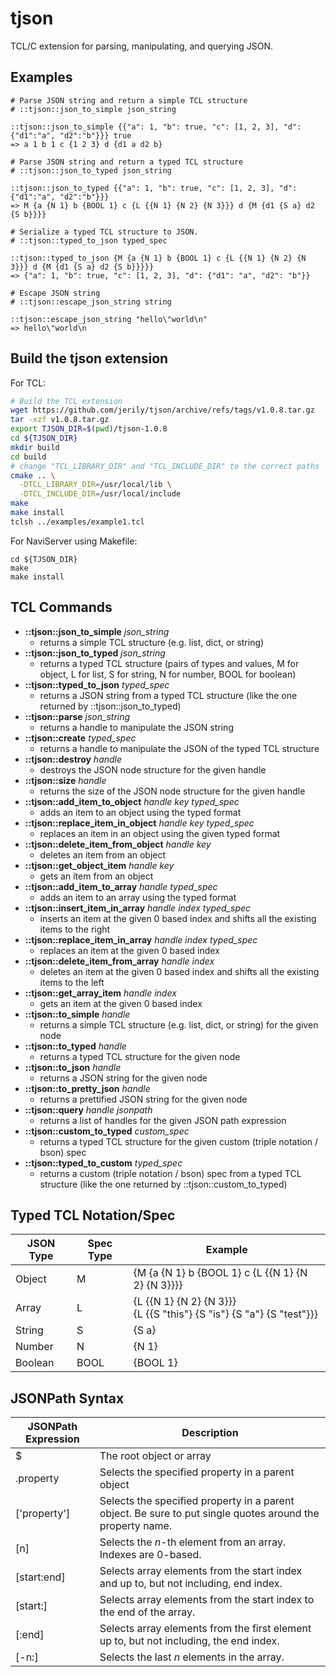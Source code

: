 # tjson

TCL/C extension for parsing, manipulating, and querying JSON.

## Examples
```
# Parse JSON string and return a simple TCL structure
# ::tjson::json_to_simple json_string

::tjson::json_to_simple {{"a": 1, "b": true, "c": [1, 2, 3], "d": {"d1":"a", "d2":"b"}}} true
=> a 1 b 1 c {1 2 3} d {d1 a d2 b} 

# Parse JSON string and return a typed TCL structure
# ::tjson::json_to_typed json_string

::tjson::json_to_typed {{"a": 1, "b": true, "c": [1, 2, 3], "d": {"d1":"a", "d2":"b"}}}
=> M {a {N 1} b {BOOL 1} c {L {{N 1} {N 2} {N 3}}} d {M {d1 {S a} d2 {S b}}}}

# Serialize a typed TCL structure to JSON.
# ::tjson::typed_to_json typed_spec

::tjson::typed_to_json {M {a {N 1} b {BOOL 1} c {L {{N 1} {N 2} {N 3}}} d {M {d1 {S a} d2 {S b}}}}}
=> {"a": 1, "b": true, "c": [1, 2, 3], "d": {"d1": "a", "d2": "b"}}

# Escape JSON string
# ::tjson::escape_json_string string

::tjson::escape_json_string "hello\"world\n"
=> hello\"world\n
```

## Build the tjson extension
For TCL:
```bash
# Build the TCL extension
wget https://github.com/jerily/tjson/archive/refs/tags/v1.0.8.tar.gz
tar -xzf v1.0.8.tar.gz
export TJSON_DIR=$(pwd)/tjson-1.0.8
cd ${TJSON_DIR}
mkdir build
cd build
# change "TCL_LIBRARY_DIR" and "TCL_INCLUDE_DIR" to the correct paths
cmake .. \
  -DTCL_LIBRARY_DIR=/usr/local/lib \
  -DTCL_INCLUDE_DIR=/usr/local/include
make
make install
tclsh ../examples/example1.tcl
```

For NaviServer using Makefile:
```
cd ${TJSON_DIR}
make
make install
```

## TCL Commands

* **::tjson::json_to_simple** *json_string*
    - returns a simple TCL structure (e.g. list, dict, or string)
* **::tjson::json_to_typed** *json_string*
    - returns a typed TCL structure (pairs of types and values, M for object, L for list, S for string, N for number, BOOL for boolean)
* **::tjson::typed_to_json** *typed_spec*
    - returns a JSON string from a typed TCL structure (like the one returned by ::tjson::json_to_typed)
* **::tjson::parse** *json_string*
    - returns a handle to manipulate the JSON string
* **::tjson::create** *typed_spec*
    - returns a handle to manipulate the JSON of the typed TCL structure
* **::tjson::destroy** *handle*
    - destroys the JSON node structure for the given handle
* **::tjson::size** *handle*
  - returns the size of the JSON node structure for the given handle
* **::tjson::add_item_to_object** *handle* *key* *typed_spec*
  - adds an item to an object using the typed format
* **::tjson::replace_item_in_object** *handle* *key* *typed_spec*
  - replaces an item in an object using the given typed format
* **::tjson::delete_item_from_object** *handle* *key*
  - deletes an item from an object
* **::tjson::get_object_item** *handle* *key*
  - gets an item from an object
* **::tjson::add_item_to_array** *handle* *typed_spec*
  - adds an item to an array using the typed format
* **::tjson::insert_item_in_array** *handle* *index* *typed_spec*
  - inserts an item at the given 0 based index and shifts all the existing items to the right
* **::tjson::replace_item_in_array** *handle* *index* *typed_spec*
  - replaces an item at the given 0 based index
* **::tjson::delete_item_from_array** *handle* *index*
  - deletes an item at the given 0 based index and shifts all the existing items to the left
* **::tjson::get_array_item** *handle* *index*
  - gets an item at the given 0 based index
* **::tjson::to_simple** *handle*
  - returns a simple TCL structure (e.g. list, dict, or string) for the given node
* **::tjson::to_typed** *handle*
  - returns a typed TCL structure for the given node
* **::tjson::to_json** *handle*
  - returns a JSON string for the given node
* **::tjson::to_pretty_json** *handle*
  - returns a prettified JSON string for the given node
* **::tjson::query** *handle* *jsonpath*
  - returns a list of handles for the given JSON path expression
* **::tjson::custom_to_typed** *custom_spec*
  - returns a typed TCL structure for the given custom (triple notation / bson) spec
* **::tjson::typed_to_custom** *typed_spec*
  - returns a custom (triple notation / bson) spec from a typed TCL structure (like the one returned by ::tjson::custom_to_typed)


## Typed TCL Notation/Spec

| JSON Type | Spec Type | Example                                                                   |
|-----------|-----------|---------------------------------------------------------------------------|
| Object    | M         | {M {a {N 1} b {BOOL 1} c {L {{N 1} {N 2} {N 3}}}} |
| Array     | L         | {L {{N 1} {N 2} {N 3}}}<br/>{L {{S "this"} {S "is"} {S "a"} {S "test"}}}      |
| String    | S         | {S a}                                                                     |
| Number    | N         | {N 1}                                                                     |
| Boolean   | BOOL      | {BOOL 1}                                                                  |


## JSONPath Syntax

| JSONPath Expression | Description                                                                                               |
|---------------------|-----------------------------------------------------------------------------------------------------------|
| $                   | The root object or array                                                                                  |
| .property           | Selects the specified property in a parent object                                                         |
| ['property']        | Selects the specified property in a parent object. Be sure to put single quotes around the property name. |
| [n]                 | Selects the *n*-th element from an array. Indexes are 0-based.                                            |
| [start:end]         | Selects array elements from the start index and up to, but not including, end index. |
| [start:]            | Selects array elements from the start index to the end of the array. |
| [:end]              | Selects array elements from the first element up to, but not including, the end index. |
| [-n:]               | Selects the last *n* elements in the array. |









